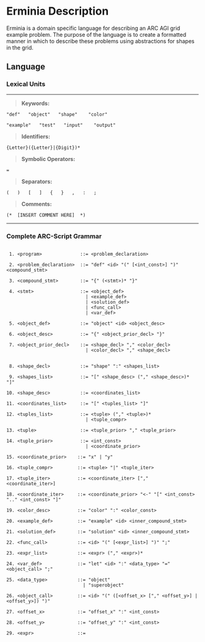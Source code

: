 # Erminia Description

Erminia is a domain specific language for describing an ARC AGI grid example problem.
The purpose of the language is to create a formatted manner in which to describe these problems using 
abstractions for shapes in the grid.

## Language

### Lexical Units 

---

> **__Keywords:__**

    "def"   "object"   "shape"    "color"

    "example"   "test"   "input"    "output"

> **__Identifiers:__**

    {Letter}({Letter}|{Digit})*

> **__Symbolic Operators:__**
    
    =

> **__Separators:__**

    (   )   [   ]   {   }   ,   :   ;

> **__Comments:__**
    
    (*  [INSERT COMMENT HERE]  *)


---

### Complete ARC-Script Grammar

~~~

 1. <program>              ::= <problem_declaration>
 
 2. <problem_declaration>  ::= "def" <id> "(" [<int_const>] ")" <compound_stmt>
 
 3. <compound_stmt>        ::= "{" (<stmt>)* "}"
 
 4. <stmt>                 ::= <object_def> 
                             | <example_def> 
                             | <solution_def> 
                             | <func_call> 
                             | <var_def>
 
 5. <object_def>           ::= "object" <id> <object_desc>
 
 6. <object_desc>          ::= "{" <object_prior_decl> "}"
 
 7. <object_prior_decl>    ::= <shape_decl> "," <color_decl> 
                             | <color_decl> "," <shape_decl>

 
 8. <shape_decl>           ::= "shape" ":" <shapes_list>
 
 9. <shapes_list>          ::= "[" <shape_desc> ("," <shape_desc>)* "]"

10. <shape_desc>           ::= <coordinates_list>

11. <coordinates_list>     ::= "[" <tuples_list> "]"

12. <tuples_list>          ::= <tuple> ("," <tuple>)*  
                             | <tuple_compr>

13. <tuple>                ::= <tuple_prior> "," <tuple_prior>

14. <tuple_prior>          ::= <int_const> 
                             | <coordinate_prior>

15. <coordinate_prior>    ::= "x" | "y"

16. <tuple_compr>         ::= <tuple> "|" <tuple_iter>

17. <tuple_iter>          ::= <coordinate_iter> ["," <coordinate_iter>]

18. <coordinate_iter>     ::= <coordinate_prior> "<-" "[" <int_const> ".." <int_const> "]"

19. <color_desc>          ::= "color" ":" <color_const>

20. <example_def>         ::= "example" <id> <inner_compound_stmt>

21. <solution_def>        ::= "solution" <id> <inner_compound_stmt>

22. <func_call>           ::= <id> "(" [<expr_list>] ")" ";"

23. <expr_list>           ::= <expr> ("," <expr>)*

24. <var_def>             ::= "let" <id> ":" <data_type> "=" <object_call> ";"

25. <data_type>           ::= "object" 
                            | "superobject"

26. <object_call>         ::= <id> "(" ([<offset_x> ["," <offset_y>] | <offset_y>]) ")" 

27. <offset_x>            ::= "offset_x" ":" <int_const>

28. <offset_y>            ::= "offset_y" ":" <int_const>

29. <expr>                ::= 

~~~


<!-- 20. \<input_decl> ::= **"input"** \<id> **"("** <int_const> **","** <int_const> **")"** <compound_stmt> -->
<!-- 21. \<output_decl> ::= **"output"** \<id> **"("** <int_const> **","** <int_const> **")"** <compound_stmt> -->
<!-- 22. \<func_decl> ::= **"func"** \<id> **"("** [<fpar_list>] **")"** [**"->"** \<rtype>] <compound_stmt> -->
<!-- 23. \<fpar_list> ::= <fpar_def> (**","** <fpar_def>)* -->
<!-- 24. \<fpar_def> ::= \<type> \<id> -->
<!-- 25. \<type> ::= **"object"** | **"color"** | **"int"** | **"string"** -->
<!-- 26. \<rtype> ::= \<type> | **"void"** -->
<!-- 27. \<func_call> ::= \<id> **"("** [<fop_list>] **")"** **";"** -->
<!-- 28. \<fop_list> ::= \<type> **":"** \<expr> (**","** \<type> **":"** \<expr>)* -->
<!-- 28. \<expr> ::= <int_const> | \<id> | \<expr> (**"+"** | **"-"**) \<expr> -->
<!-- 29. \<include_call> ::= **"include"** \<id> **";"** -->

